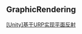 ## GraphicRendering

[[Unity]基于URP实现平面反射](https://github.com/lxiaocode/GraphicRenderingNote/blob/main/URP%20PlanarReflection.md)
